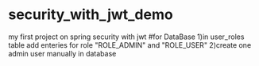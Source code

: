 # security_with_jwt_demo
my first project on spring security with jwt
#for DataBase
1)in user_roles table add enteries for role "ROLE_ADMIN" and "ROLE_USER"
2)create one admin user manually in database

